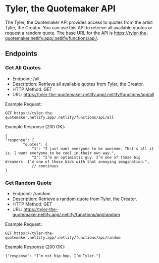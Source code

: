 # Tyler, the Quotemaker API
The Tyler, the Quotemaker API provides access to quotes from the artist Tyler, the Creator. You can use this API to retrieve all available quotes or request a random quote. The base URL for the API is https://tyler-the-quotemaker.netlify.app/.netlify/functions/api/.

## Endpoints
###  Get All Quotes
- Endpoint: /all
- Description: Retrieve all available quotes from Tyler, the Creator.
- HTTP Method: GET
- URL: https://tyler-the-quotemaker.netlify.app/.netlify/functions/api/all

Example Request:
```
GET https://tyler-the-quotemaker.netlify.app/.netlify/functions/api/all
```
Example Response (200 OK):
```
{
"response": {
        "quotes": {
            "1": "I just want everyone to be awesome. That’s all it is. I want everyone to be cool in their own way.",
            "2": "I’m an optimistic guy. I’m one of those big dreamers. I’m one of those kids with that annoying imagination.",
            // continues
}
```
### Get Random Quote
- Endpoint: /random
- Description: Retrieve a random quote from Tyler, the Creator.
- HTTP Method: GET
- URL: https://tyler-the-quotemaker.netlify.app/.netlify/functions/api/random

Example Request:
```
GET https://tyler-the-quotemaker.netlify.app/.netlify/functions/api/random
```
Example Response (200 OK):
```
{"response": "I’m not hip-hop. I’m Tyler."}
```
